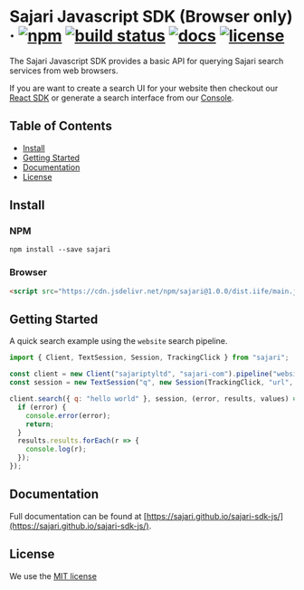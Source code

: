 # Sajari Javascript SDK (Browser only) &middot; [![npm](https://img.shields.io/npm/v/sajari.svg?style=flat-square)](https://www.npmjs.com/package/sajari) [![build status](https://travis-ci.org/sajari/sajari-sdk-js.svg?branch=master)](https://travis-ci.org/sajari/sajari-sdk-js) [![docs](https://sajari.github.io/sajari-sdk-js/badge.svg)](https://sajari.github.io/sajari-sdk-js/) [![license](http://img.shields.io/badge/license-MIT-green.svg?style=flat-square)](./LICENSE)

The Sajari Javascript SDK provides a basic API for querying Sajari search services from web browsers.

If you are want to create a search UI for your website then checkout our [React SDK](https://www.github.com/sajari/sajari-sdk-react) or generate a search interface from our [Console](https://www.sajari.com/console).

## Table of Contents

* [Install](#intall)
* [Getting Started](#getting-started)
* [Documentation](#documentation)
* [License](#license)

## Install

### NPM

```
npm install --save sajari
```

### Browser

```html
<script src="https://cdn.jsdelivr.net/npm/sajari@1.0.0/dist.iife/main.js"></script>
```

## Getting Started

A quick search example using the `website` search pipeline.

```javascript
import { Client, TextSession, Session, TrackingClick } from "sajari";

const client = new Client("sajariptyltd", "sajari-com").pipeline("website");
const session = new TextSession("q", new Session(TrackingClick, "url", {}));

client.search({ q: "hello world" }, session, (error, results, values) => {
  if (error) {
    console.error(error);
    return;
  }
  results.results.forEach(r => {
    console.log(r);
  });
});
```

## Documentation

Full documentation can be found at [https://sajari.github.io/sajari-sdk-js/](https://sajari.github.io/sajari-sdk-js/).

## License

We use the [MIT license](./LICENSE)

